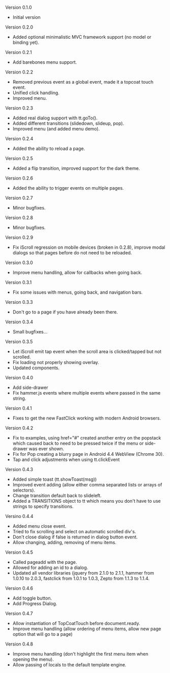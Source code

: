 Version 0.1.0
- Initial version

Version 0.2.0
- Added optional minimalistic MVC framework support (no model or binding yet).

Version 0.2.1
- Add barebones menu support.

Version 0.2.2
- Removed previous event as a global event, made it a topcoat touch event.
- Unified click handling.
- Improved menu.

Version 0.2.3
- Added real dialog support with tt.goTo().
- Added different transitions (slidedown, slideup, pop).
- Improved menu (and added menu demo).

Version 0.2.4
- Added the ability to reload a page.

Version 0.2.5
- Added a flip transition, improved support for the dark theme.

Version 0.2.6
- Added the ability to trigger events on multiple pages.

Version 0.2.7
- Minor bugfixes.

Version 0.2.8
- Minor bugfixes.

Version 0.2.9
- Fix iScroll regression on mobile devices (broken in 0.2.8), improve 
  modal dialogs so that pages before do not need to be reloaded.

Version 0.3.0
- Improve menu handling, allow for callbacks when going back.

Version 0.3.1
- Fix some issues with menus, going back, and navigation bars.

Version 0.3.3
- Don't go to a page if you have already been there.

Version 0.3.4
- Small bugfixes...

Version 0.3.5
- Let iScroll emit tap event when the scroll area is clicked/tapped but not scrolled.
- Fix loading not properly showing overlay.
- Updated components.

Version 0.4.0
- Add side-drawer
- Fix hammer.js events where multiple events where passed in the same string.

Version 0.4.1
- Fixes to get the new FastClick working with modern Android browsers.

Version 0.4.2
- Fix to examples, using href="#" created another entry on the popstack which caused
  back to need to be pressed twice if the menu or side-drawer was ever shown.
- Fix for Pop creating a blurry page in Android 4.4 WebView (Chrome 30).
- Tap and click adjustments when using tt.clickEvent

Version 0.4.3
- Added simple toast (tt.showToast(msg))
- Improved event adding (allow either comma separated lists or arrays of selectors).
- Change transition default back to slideleft.
- Added a TRANSITIONS object to tt which means you don't have to use strings to specify transitions.

Versino 0.4.4
- Added menu close event.
- Tried to fix scrolling and select on automatic scrolled div's.
- Don't close dialog if false is returned in dialog button event.
- Allow changing, adding, removing of menu items.

Version 0.4.5
- Called pageadd with the page.
- Allowed for adding an id to a dialog.
- Updated all vendor libraries (jquery from 2.1.0 to 2.1.1, hammer from 1.0.10 to 2.0.3,
  fastclick from 1.0.1 to 1.0.3, Zepto from 1.1.3 to 1.1.4.

Version 0.4.6
- Add toggle button.
- Add Progress Dialog.

Version 0.4.7
- Allow instantiation of TopCoatTouch before document.ready.
- Improve menu handling (allow ordering of menu items, allow new page option that will go to a page)

Version 0.4.8
- Improve menu handling (don't highlight the first menu item when opening the menu).
- Allow passing of locals to the default template engine.